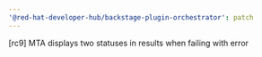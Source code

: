```yaml
---
'@red-hat-developer-hub/backstage-plugin-orchestrator': patch
---
```


[rc9] MTA displays two statuses in results when failing with error
